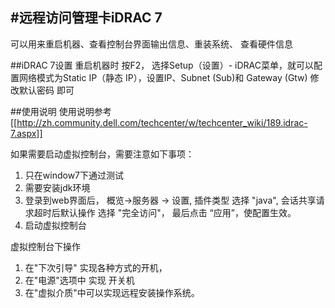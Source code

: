 #远程访问管理卡iDRAC 7
----
可以用来重启机器、查看控制台界面输出信息、重装系统、 查看硬件信息

##iDRAC 7设置
重启机器时 按F2， 选择Setup（设置）- iDRAC菜单，就可以配置网络模式为Static IP（静态 IP），设置IP、Subnet (Sub)和 Gateway (Gtw) 修改默认密码 即可

##使用说明
使用说明参考[[http://zh.community.dell.com/techcenter/w/techcenter_wiki/189.idrac-7.aspx]]


如果需要启动虚拟控制台，需要注意如下事项：
1. 只在window7下通过测试<br>
2. 需要安装jdk环境<br>
3. 登录到web界面后， 概览->服务器 -> 设置, 插件类型 选择 "java", 会话共享请求超时后默认操作 选择 "完全访问"， 最后点击 “应用”，使配置生效。<br>
4. 启动虚拟控制台 <br>

虚拟控制台下操作

1. 在"下次引导" 实现各种方式的开机， <br>
2. 在"电源"选项中 实现 开关机   <br>
3. 在"虚拟介质"中可以实现远程安装操作系统。 <br>